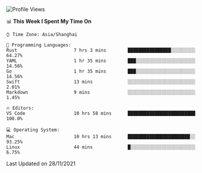 <!--START_SECTION:waka-->
![Profile Views](http://img.shields.io/badge/Profile%20Views-5-blue)

📊 **This Week I Spent My Time On** 

```text
⌚︎ Time Zone: Asia/Shanghai

💬 Programming Languages: 
Rust                     7 hrs 3 mins        ████████████████░░░░░░░░░   64.27% 
YAML                     1 hr 35 mins        ███░░░░░░░░░░░░░░░░░░░░░░   14.56% 
Go                       1 hr 35 mins        ███░░░░░░░░░░░░░░░░░░░░░░   14.56% 
Swift                    13 mins             ░░░░░░░░░░░░░░░░░░░░░░░░░   2.01% 
Markdown                 9 mins              ░░░░░░░░░░░░░░░░░░░░░░░░░   1.45%

🔥 Editors: 
VS Code                  10 hrs 58 mins      █████████████████████████   100.0%

💻 Operating System: 
Mac                      10 hrs 13 mins      ███████████████████████░░   93.25% 
Linux                    44 mins             █░░░░░░░░░░░░░░░░░░░░░░░░   6.75%

```


 Last Updated on 28/11/2021
<!--END_SECTION:waka-->
